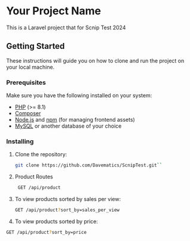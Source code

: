 # Your Project Name

This is a Laravel project that for Scnip Test 2024

## Getting Started

These instructions will guide you on how to clone and run the project on your local machine.

### Prerequisites

Make sure you have the following installed on your system:

- [PHP](https://www.php.net/) (>= 8.1)
- [Composer](https://getcomposer.org/)
- [Node.js](https://nodejs.org/) and [npm](https://www.npmjs.com/) (for managing frontend assets)
- [MySQL](https://www.mysql.com/) or another database of your choice

### Installing

1. Clone the repository:

   ```bash
   git clone https://github.com/Davematics/ScnipTest.git``

2. Product Routes
   ```bash
    GET /api/product

3. To view products sorted by sales per view:
   
   ```bash
   GET /api/product?sort_by=sales_per_view

 4. To view products sorted by price:

  ```bash
  GET /api/product?sort_by=price 




